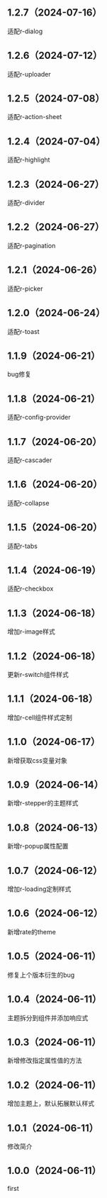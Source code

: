 ## 1.2.7（2024-07-16）
适配r-dialog
## 1.2.6（2024-07-12）
适配r-uploader
## 1.2.5（2024-07-08）
适配r-action-sheet
## 1.2.4（2024-07-04）
适配r-highlight
## 1.2.3（2024-06-27）
适配r-divider
## 1.2.2（2024-06-27）
适配r-pagination 
## 1.2.1（2024-06-26）
适配r-picker
## 1.2.0（2024-06-24）
适配r-toast
## 1.1.9（2024-06-21）
bug修复
## 1.1.8（2024-06-21）
适配r-config-provider
## 1.1.7（2024-06-20）
适配r-cascader
## 1.1.6（2024-06-20）
适配r-collapse
## 1.1.5（2024-06-20）
适配r-tabs
## 1.1.4（2024-06-19）
适配r-checkbox
## 1.1.3（2024-06-18）
增加r-image样式
## 1.1.2（2024-06-18）
更新r-switch组件样式
## 1.1.1（2024-06-18）
增加r-cell组件样式定制
## 1.1.0（2024-06-17）
新增获取css变量对象
## 1.0.9（2024-06-14）
新增r-stepper的主题样式
## 1.0.8（2024-06-13）
新增r-popup属性配置
## 1.0.7（2024-06-12）
增加r-loading定制样式
## 1.0.6（2024-06-12）
新增rate的theme
## 1.0.5（2024-06-11）
修复上个版本衍生的bug
## 1.0.4（2024-06-11）
主题拆分到组件并添加响应式
## 1.0.3（2024-06-11）
新增修改指定属性值的方法
## 1.0.2（2024-06-11）
增加主题上，默认拓展默认样式
## 1.0.1（2024-06-11）
修改简介
## 1.0.0（2024-06-11）
first
